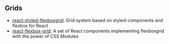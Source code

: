 ## Grids

- [react-styled-flexboxgrid](https://github.com/LoicMahieu/react-styled-flexboxgrid): Grid system based on styled-components and flexbox for React
- [react-flexbox-grid](https://github.com/roylee0704/react-flexbox-grid): A set of React components implementing flexboxgrid with the power of CSS Modules